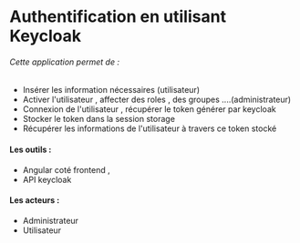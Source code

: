 # Authentification en utilisant Keycloak
###### Cette application permet de :
- Insérer les information nécessaires (utilisateur)
- Activer l'utilisateur , affecter des roles , des groupes ....(administrateur)
- Connexion de l'utilisateur , récupérer le token générer par keycloak
- Stocker le token dans la session storage
- Récupérer les informations de l'utilisateur à travers ce token stocké
#### Les outils :
- Angular coté frontend ,
- API keycloak
#### Les acteurs :
- Administrateur
- Utilisateur

